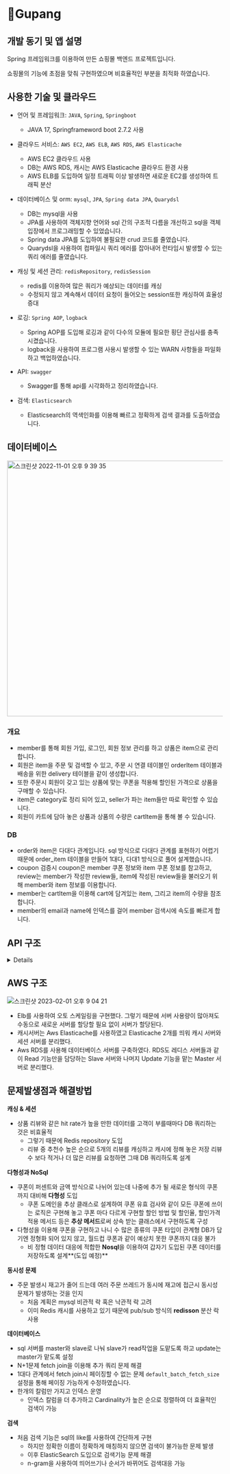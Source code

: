 # 🚀Gupang

## 개발 동기 및 앱 설명
Spring 프레임워크를 이용하여 만든 쇼핑몰 백엔드 프로젝트입니다.

쇼핑몰의 기능에 초점을 맞춰 구현하였으며 비효율적인 부분을 최적화 하였습니다.
  
## 사용한 기술 및 클라우드

  - 언어 및 프레임워크: `JAVA`, `Spring`, `Springboot`
    - JAVA 17, Springframeword boot 2.7.2 사용
    
- 클라우드 서비스: `AWS EC2`, `AWS ELB`, `AWS RDS`, `AWS Elasticache`
    - AWS EC2 클라우드 사용
    - DB는 AWS RDS, 캐시는 AWS Elasticache 클라우드 환경 사용
    - AWS ELB를 도입하여 일정 트래픽 이상 발생하면 새로운 EC2를 생성하여 트래픽 분산
    
- 데이터베이스 및 orm: `mysql`, `JPA`, `Spring data JPA`, `Quarydsl`
    - DB는 mysql을 사용
    - JPA를 사용하여 객체지향 언어와 sql 간의 구조적 다름을 개선하고 sql을 객체 입장에서 프로그래밍할 수 있었습니다.
    - Spring data JPA를 도입하여 불필요한 crud 코드를 줄였습니다.
    - Quarydsl을 사용하여 컴파일시 쿼리 에러를 잡아내어 런타임시 발생할 수 있는 쿼리 에러를 줄였습니다.
    
- 캐싱 및 세션 관리: `redisRepository`, `redisSession`
    - redis를 이용하여 많은 쿼리가 예상되는 데이터를 캐싱
    - 수정되지 않고 계속해서 데이터 요청이 들어오는 session또한 캐싱하여 효율성 증대

- 로깅: `Spring AOP`, `logback`
    - Spring AOP를 도입해 로깅과 같이 다수의 모듈에 필요한 횡단 관심사를 충족 시켰습니다.
    - logback을 사용하여 프로그램 사용시 발생할 수 있는 WARN 사항들을 파일화하고 백업하였습니다.
    
- API: `swagger`
    - Swagger를 통해 api를 시각화하고 정리하였습니다.
    
- 검색: `Elasticsearch`
    - Elasticsearch의 역색인화를 이용해 빠르고 정확하게 검색 결과를 도출하였습니다.
  
 ## 데이터베이스 
 
<img width="596" alt="스크린샷 2022-11-01 오후 9 39 35" src="https://user-images.githubusercontent.com/52123195/199235086-74093c53-1d9b-41f4-8ce7-f0d76114ae94.png">

  ### 개요
  - member를 통해 회원 가입, 로그인, 회원 정보 관리를 하고 상품은 item으로 관리합니다.
  - 회원은 item을 주문 및 검색할 수 있고, 주문 시 연결 테이블인 orderItem 테이블과 배송을 위한 delivery 테이블을 같이 생성합니다.
  - 또한 주문시 회원이 갖고 있는 상품에 맞는 쿠폰을 적용해 할인된 가격으로 상품을 구매할 수 있습니다.
  - item은 category로 정리 되어 있고, seller가 파는 item들만 따로 확인할 수 있습니다.
  - 회원이 카트에 담아 놓은 상품과 상품의 수량은 cartItem을 통해 볼 수 있습니다.
  
  ### DB
  - order와 item은 다대다 관계입니다. sql 방식으로 다대다 관계를 표현하기 어렵기 때문에 order_item 테이블을 만들어 1대다, 다대1 방식으로 풀어 설계했습니다.
  - coupon 검증시 coupon은 member 쿠폰 정보와 item 쿠폰 정보를 참고하고, review는 member가 작성한 review들, item에 작성된 review들을 불러오기 위해 member와 item 정보를 이용합니다.
  - member는 cartItem을 이용해 cart에 담겨있는 item, 그리고 item의 수량을 참조합니다.
  - member의 email과 name에 인덱스를 걸어 member 검색시에 속도를 빠르게 합니다.

## API 구조
<details>

  ### Member
  |Method|URL|Desc.|
  |------|---|---|
  |GET|/member|중복되는 아이디 확인|
  |POST|/member|회원가입|
  
  ### Login
  |Method|URL|Desc.|
  |------|---|---|
  |POST|/login|로그인|
  |POST|/logout|로그아웃|
  
  ### Cart
  |Method|URL|Desc.|
  |------|---|---|
  |GET|/cart/{memberId}|회원의 카트 상품 목록 불러오기|
  |POST|/cart|카트에 새로운 물품 등록|
  |PATCH|/cart|카트에 물품 개수 업데이트|
  |DELETE|/cart|카트에 물품 삭제|
  
  ### Category
  |Method|URL|Desc.|
  |------|---|---|
  |GET|/category|카테고리 해당 상품 불러오기|
  
  ### Coupon
  |Method|URL|Desc.|
  |------|---|---|
  |GET|/coupon/{memberId}|회원이 갖고 있는 쿠폰 불러오기|
  |POST|/coupon/add|새로운 쿠폰 등록|
  
  ### Item
  |Method|URL|Desc.|
  |------|---|---|
  |GET|/item/{itemName}|상품 이름에 맞는 검색 결과 가져오기|
  |POST|/item/add|새로운 상품 등록|
  
  ### Order
  |Method|URL|Desc.|
  |------|---|---|
  |GET|/order/{memberId}|회원의 주문 목록 불러오기|
  |POST|/order/add|새로운 주문 생성|
  |POST|/order/coupon|쿠폰을 사용하는 주문 생성|
  |DELETE|/order/{orderId}|해당 주문 삭제|
  
  ### Review
  |Method|URL|Desc.|
  |------|---|---|
  |GET|/review/item/{itemId}|상품에 달린 리뷰 불러오기|
  |GET|/review/member/{itemId}|회원이 적은 리뷰 불러오기|
  |POST|/review|새로운 리뷰 생성|
  |POST|/review/like/{reviewId}|리뷰 좋아요 카운드 1늘리기|
  |PATCH|/review/{reviewId}|리뷰 내용 수정하기|
  |DELETE|/review/{reviewId}|리뷰 삭제|
  
  ### Seller
  |Method|URL|Desc.|
  |------|---|---|
  |GET|/seller/{sellerId}|판매자가 판매하는 상품 불러오기|
  |POST|/seller/add|새로운 판매자 생성|
  |PATCH|/seller|판매자 정보 수정|
</details>

## AWS 구조

![스크린샷 2023-02-01 오후 9 04 21](https://user-images.githubusercontent.com/52123195/216037874-6d3666e5-575c-4d0e-b9fd-4ddd1983d269.png)

- Elb를 사용하여 오토 스케일링을 구현했다. 그렇기 때문에 서버 사용량이 많아져도 수동으로 새로운 서버를 할당할 필요 없이 서버가 할당된다.
- 캐시서버는 Aws Elasticache를 사용하였고 Elasticache 2개를 띄워 캐시 서버와 세션 서버를 분리했다.
- Aws RDS를 사용해 데이터베이스 서버를 구축하였다. RDS도 레디스 서버들과 같이 Read 기능만을 담당하는 Slave 서버와 나머지 Update 기능을 맡는 Master 서버로 분리했다.


## 문제발생점과 해결방법

**캐싱 & 세션**

- 상품 리뷰와 같은 hit rate가 높을 만한 데이터를 고객이 부를때마다 DB 쿼리하는 것은 비효율적
    - 그렇기 때문에 Redis repository 도입
    - 리뷰 중 추천수 높은 순으로 5개의 리뷰를 캐싱하고 캐시에 정해 놓은 저장 리뷰 수 보다 적거나 더 많은 리뷰를 요청하면 그때 DB 쿼리하도록 설계

**다형성과 NoSql**

- 쿠폰이 퍼센트와 금액 방식으로 나뉘어 있는데 나중에 추가 될 새로운 형식의 쿠폰까지 대비해 **다형성** 도입
    - 쿠폰 도메인을 추상 클래스로 설계하여 쿠폰 유효 검사와 같이 모든 쿠폰에 쓰이는 로직은 구현해 놓고 쿠폰 마다 다르게 구현할 할인 방법 및 할인율, 할인가격 적용 메서드 등은 **추상 메서드**로써 상속 받는 클래스에서 구현하도록 구성
- 다형성을 이용해 쿠폰을 구현하고 나니 수 많은 종류의 쿠폰 타입이 관계형 DB가 담기엔 정형화 되어 있지 않고, 월드컵 쿠폰과 같이 예상치 못한 쿠폰까지 대응 불가
    - 비 정형 데이터 대응에 적합한 **Nosql**을 이용하여 갑자기 도입된 쿠폰 데이터를 저장하도록 설계**(도입 예정)**

**동시성 문제**

- 주문 발생시 재고가 줄어 드는데 여러 주문 쓰레드가 동시에 재고에 접근시 동시성 문제가 발생하는 것을 인지
    - 처음 계획은 mysql 비관적 락 혹은 낙관적 락 고려
    - 이미 Redis 캐시를 사용하고 있기 때문에 pub/sub 방식의 ****redisson**** 분산 락 사용

**데이터베이스**

- sql 서버를 master와 slave로 나눠 slave가 read작업을 도맡도록 하고 update는 master가 맡도록 설정
- N+1문제 fetch join을 이용해 추가 쿼리 문제 해결
- 1대다 관계에서 fetch join시 페이징할 수 없는 문제 `default_batch_fetch_size` 설정을 통해 페이징 가능하게 수정하였습니다.
- 한개의 칼럼만 가지고 인덱스 운영
    - 인덱스 칼럼을 더 추가하고 Cardinality가 높은 순으로 정렬하여 더 효율적인 검색이 가능

**검색**

- 처음 검색 기능은 sql의 like를 사용하여 간단하게 구현
    - 하지만 정확한 이름이 정확하게 매칭하지 않으면 검색이 불가능한 문제 발생
    - 이후 ElasticSearch 도입으로 검색기능 문제 해결
    - n-gram을 사용하여 띄어쓰기나 순서가 바뀌어도 검색대응 가능
